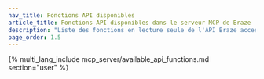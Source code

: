```yaml
---
nav_title: Fonctions API disponibles
article_title: Fonctions API disponibles dans le serveur MCP de Braze
description: "Liste des fonctions en lecture seule de l'API Braze accessibles via le serveur MCP."
page_order: 1.5
---
```


{% multi_lang_include mcp_server/available_api_functions.md section="user" %}
